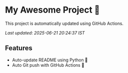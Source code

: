 # My Awesome Project 🚀

This project is automatically updated using GitHub Actions.

_Last updated: 2025-06-21 20:24:37 IST_

## Features
- Auto-update README using Python 🐍
- Auto Git push with GitHub Actions 🤖
